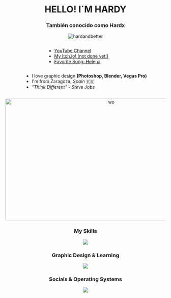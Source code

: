 <h1 align="center">HELLO! I´M HARDY</h1>
<h3 align="center">También conocido como Hardx</h3>

<p align="center">
  <img src="https://komarev.com/ghpvc/?username=hardandbetter&label=Profile%20views&color=0e75b6&style=flat" alt="hardandbetter" />
</p>

<div align="center">
  <div style="display: inline-block; text-align: left; margin-right: 50px;">
    <ul>
      <li><a href="https://www.youtube.com/channel/UCBGKQOsuOunPENPod5hrMlw">YouTube Channel</a></li>
      <li><a href="https://hardandbetterstudios.itch.io/">My Itch.io! (not done yet!)</a></li>
      <li><a href="https://open.spotify.com/intl-es/track/5dTHtzHFPyi8TlTtzoz1J9?si=467eb78095b44674">Favorite Song: Helena</a></li>
    </ul>
  </div>
  <div style="display: inline-block; text-align: left;">
    <ul>
      <li>I love graphic design <strong>(Photoshop, Blender, Vegas Pro)</strong></li>
      <li>I'm from Zaragoza, <em>Spain</em> 🇪🇸</li>
      <li><em>"Think Different" - Steve Jobs</em></li>
    </ul>
  </div>
</div>

<p align="center">
  <img src="https://i.pinimg.com/736x/f6/25/42/f62542d6c37a229f50ce20130fdab55b.jpg" alt="wo" width="650" height="382"/>
</p>

<h3 align="center">My Skills</h3>
<p align="center">
  <a href="https://skillicons.dev">
    <img src="https://skillicons.dev/icons?i=html,css,js,vscode,github,git" />
  </a>
</p>

<h3 align="center">Graphic Design & Learning</h3>
<p align="center">
  <a href="https://skillicons.dev">
    <img src="https://skillicons.dev/icons?i=ps,pr,blender,java" />
  </a>
</p>

<h3 align="center">Socials & Operating Systems</h3>
<p align="center">
  <a href="https://skillicons.dev">
    <img src="https://skillicons.dev/icons?i=discord,instagram,twitter,apple,windows" />
  </a>
</p>
